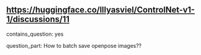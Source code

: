 ## https://huggingface.co/lllyasviel/ControlNet-v1-1/discussions/11

contains_question: yes

question_part: How to batch save openpose images??